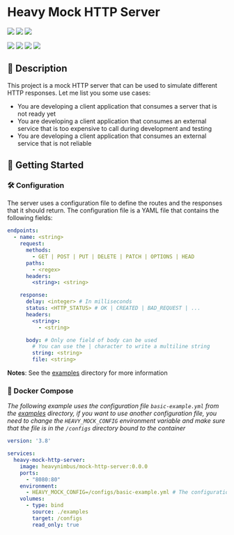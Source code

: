 # Heavy Mock HTTP Server

![](https://img.shields.io/badge/Status-Under%20Development-red)
![](https://img.shields.io/badge/Version-2.0.0-blue)
[![](https://img.shields.io/badge/License-GPL--3.0-blue)](./LICENSE.md)

![](https://img.shields.io/badge/Docker-1D63ED?logo=Docker)
![](https://img.shields.io/badge/SpringBoot-v3.3.0-6DB33F?logo=Spring)
![](https://img.shields.io/badge/Spring-v6.1.6-6DB33F?logo=Spring)
![](https://img.shields.io/badge/Java-v21.0.3-007396?logo=Oracle)

## 📝 Description

This project is a mock HTTP server that can be used to simulate different HTTP responses. Let me list you some use
cases:

* You are developing a client application that consumes a server that is not ready yet
* You are developing a client application that consumes an external service that is too expensive to call during
  development and testing
* You are developing a client application that consumes an external service that is not reliable

## 🚀 Getting Started

### 🛠️ Configuration

The server uses a configuration file to define the routes and the responses that it should return. The configuration
file is a YAML file that contains the following fields:

```yaml
endpoints:
  - name: <string>
    request:
      methods:
        - GET | POST | PUT | DELETE | PATCH | OPTIONS | HEAD
      paths:
        - <regex>
      headers:
        <string>: <string>

    response:
      delay: <integer> # In milliseconds
      status: <HTTP_STATUS> # OK | CREATED | BAD_REQUEST | ...
      headers:
        <string>:
          - <string>

      body: # Only one field of body can be used
        # You can use the | character to write a multiline string
        string: <string>
        file: <string>
```

**Notes**: See the [examples](./examples) directory for more information

### 🐳 Docker Compose

*The following example uses the configuration file `basic-example.yml` from the [examples](./examples) directory,
if you want to use another configuration file, you need to change the `HEAVY_MOCK_CONFIG` environment variable
and make sure that the file is in the `/configs` directory bound to the container*

```yaml
version: '3.8'

services:
  heavy-mock-http-server:
    image: heavynimbus/mock-http-server:0.0.0
    ports:
      - "8080:80"
    environment:
      - HEAVY_MOCK_CONFIG=/configs/basic-example.yml # The configuration file that the server should use
    volumes:
      - type: bind
        source: ./examples
        target: /configs
        read_only: true
```
